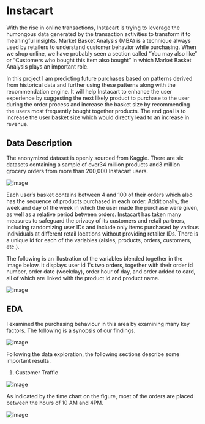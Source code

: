 # Instacart

With the rise in online transactions, Instacart is trying to leverage the humongous data generated by the transaction activities to transform it to meaningful insights. Market Basket Analysis (MBA) is a technique always used by retailers to understand customer behavior while purchasing. When we shop online, we have probably seen a section called “You may also like” or “Customers who bought this item also bought” in which Market Basket Analysis plays an important role.

In this project I am predicting future purchases based on patterns derived from historical data and further using these patterns along with the recommendation engine. It will help Instacart to enhance the user experience by suggesting the next likely product to purchase to the user during the order process and increase the basket size by recommending the users most frequently bought together products. The end goal is to increase the user basket size which would directly lead to an increase in revenue. 

## Data Description

The anonymized dataset is openly sourced from Kaggle. There are six datasets containing a sample of over34 million products and3 million grocery orders from more than 200,000 Instacart users.

![image](https://user-images.githubusercontent.com/80222038/154808577-dd34b912-9b4b-456a-a797-2ed0139cd900.png)

Each user’s basket contains between 4 and 100 of their orders which also has the sequence of products purchased in each order. Additionally, the week and day of the week in which the user made the purchase were given, as well as a relative period between orders. Instacart has taken many measures to safeguard the privacy of its customers and retail partners, including randomizing user IDs and include only items purchased by various individuals at different retail locations without providing retailer IDs. There is a unique id for each of the variables (aisles, products, orders, customers, etc.).

The following is an illustration of the variables blended together in the image below. It displays user id 1's two orders, together with their order id number, order date (weekday), order hour of day, and order added to card, all of which are linked with the product id and product name.

![image](https://user-images.githubusercontent.com/80222038/154808615-231adb42-2ff7-4b58-b86b-3d9c68988ee1.png)

## EDA 

I examined the purchasing behaviour in this area by examining many key factors. The following is a synopsis of our findings.

![image](https://user-images.githubusercontent.com/80222038/154808644-5a38f218-caa4-4adc-bccf-6943f3a26a9f.png)

Following the data exploration, the following sections describe some important results.
1)	Customer Traffic

![image](https://user-images.githubusercontent.com/80222038/154808657-10e7187e-9539-49d4-926f-2532f4fb1165.png)

As indicated by the time chart on the figure, most of the orders are placed between the hours of 10 AM and 4PM.

![image](https://user-images.githubusercontent.com/80222038/154808663-d1a7296b-afe5-48b2-8f4a-7ac8ba4fb64b.png)



